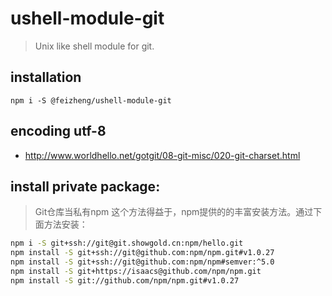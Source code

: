 # ushell-module-git
> Unix like shell module for git.

## installation
```shell
npm i -S @feizheng/ushell-module-git
```

## encoding utf-8
+ http://www.worldhello.net/gotgit/08-git-misc/020-git-charset.html

## install private package:
> Git仓库当私有npm
> 这个方法得益于，npm提供的的丰富安装方法。通过下面方法安装：

```bash
npm i -S git+ssh://git@git.showgold.cn:npm/hello.git
npm install -S git+ssh://git@github.com:npm/npm.git#v1.0.27
npm install -S git+ssh://git@github.com:npm/npm#semver:^5.0
npm install -S git+https://isaacs@github.com/npm/npm.git
npm install -S git://github.com/npm/npm.git#v1.0.27
```